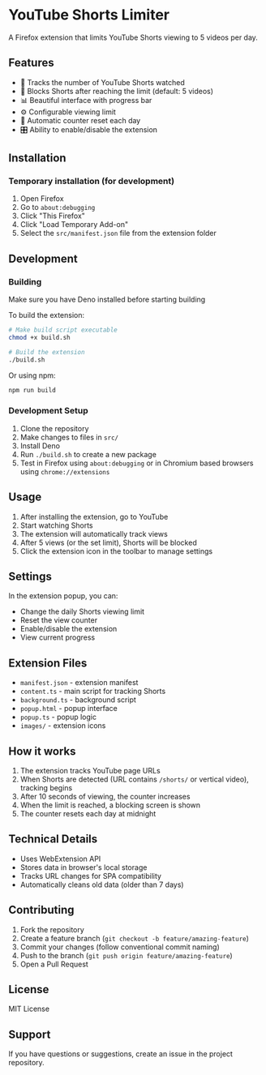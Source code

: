 # YouTube Shorts Limiter

A Firefox extension that limits YouTube Shorts viewing to 5 videos per day.

## Features

- 🎯 Tracks the number of YouTube Shorts watched
- 🚫 Blocks Shorts after reaching the limit (default: 5 videos)
- 📊 Beautiful interface with progress bar
- ⚙️ Configurable viewing limit
- 🔄 Automatic counter reset each day
- 🎛️ Ability to enable/disable the extension

## Installation

### Temporary installation (for development)

1. Open Firefox
2. Go to `about:debugging`
3. Click "This Firefox"
4. Click "Load Temporary Add-on"
5. Select the `src/manifest.json` file from the extension folder

## Development

### Building

Make sure you have Deno installed before starting building

To build the extension:

```bash
# Make build script executable
chmod +x build.sh

# Build the extension
./build.sh
```

Or using npm:

```bash
npm run build
```

### Development Setup

1. Clone the repository
2. Make changes to files in `src/`
3. Install Deno
4. Run `./build.sh` to create a new package
5. Test in Firefox using `about:debugging` or in Chromium based browsers using
   `chrome://extensions`

## Usage

1. After installing the extension, go to YouTube
2. Start watching Shorts
3. The extension will automatically track views
4. After 5 views (or the set limit), Shorts will be blocked
5. Click the extension icon in the toolbar to manage settings

## Settings

In the extension popup, you can:

- Change the daily Shorts viewing limit
- Reset the view counter
- Enable/disable the extension
- View current progress

## Extension Files

- `manifest.json` - extension manifest
- `content.ts` - main script for tracking Shorts
- `background.ts` - background script
- `popup.html` - popup interface
- `popup.ts` - popup logic
- `images/` - extension icons

## How it works

1. The extension tracks YouTube page URLs
2. When Shorts are detected (URL contains `/shorts/` or vertical video),
   tracking begins
3. After 10 seconds of viewing, the counter increases
4. When the limit is reached, a blocking screen is shown
5. The counter resets each day at midnight

## Technical Details

- Uses WebExtension API
- Stores data in browser's local storage
- Tracks URL changes for SPA compatibility
- Automatically cleans old data (older than 7 days)

## Contributing

1. Fork the repository
2. Create a feature branch (`git checkout -b feature/amazing-feature`)
3. Commit your changes (follow conventional commit naming)
4. Push to the branch (`git push origin feature/amazing-feature`)
5. Open a Pull Request

## License

MIT License

## Support

If you have questions or suggestions, create an issue in the project repository.
